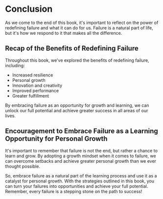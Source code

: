 # Conclusion

As we come to the end of this book, it's important to reflect on the power of redefining failure and what it can do for us. Failure is a natural part of life, but it's how we respond to it that makes all the difference.

Recap of the Benefits of Redefining Failure
-------------------------------------------

Throughout this book, we've explored the benefits of redefining failure, including:

* Increased resilience
* Personal growth
* Innovation and creativity
* Improved performance
* Greater fulfillment

By embracing failure as an opportunity for growth and learning, we can unlock our full potential and achieve greater success in all areas of our lives.

Encouragement to Embrace Failure as a Learning Opportunity for Personal Growth
------------------------------------------------------------------------------

It's important to remember that failure is not the end, but rather a chance to learn and grow. By adopting a growth mindset when it comes to failure, we can overcome setbacks and achieve greater personal growth than we ever thought possible.

So, embrace failure as a natural part of the learning process and use it as a catalyst for personal growth. With the strategies outlined in this book, you can turn your failures into opportunities and achieve your full potential. Remember, every failure is a stepping stone on the path to success!